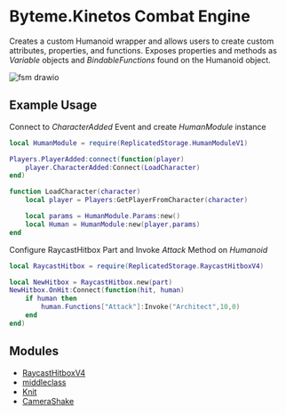 # Byteme.Kinetos Combat Engine
Creates a custom Humanoid wrapper and allows users to create custom attributes, properties, and functions.
Exposes properties and methods as _Variable_ objects and _BindableFunctions_ found on the Humanoid object.

![fsm drawio](https://user-images.githubusercontent.com/25409074/193987181-80cd3d28-ce7c-462e-8259-37953ebfedcb.png)

## Example Usage

Connect to _CharacterAdded_ Event and create _HumanModule_ instance
```lua
local HumanModule = require(ReplicatedStorage.HumanModuleV1)

Players.PlayerAdded:connect(function(player)
	player.CharacterAdded:Connect(LoadCharacter)
end)

function LoadCharacter(character)
	local player = Players:GetPlayerFromCharacter(character)

	local params = HumanModule.Params:new()
	local Human = HumanModule:new(player,params)
end
```

Configure RaycastHitbox Part and Invoke *Attack* Method on _Humanoid_
```lua
local RaycastHitbox = require(ReplicatedStorage.RaycastHitboxV4)

local NewHitbox = RaycastHitbox.new(part)
NewHitbox.OnHit:Connect(function(hit, human)
	if human then
		human.Functions["Attack"]:Invoke("Architect",10,0)
	end	
end)
```

## Modules
- [RaycastHitboxV4](https://github.com/Swordphin/raycastHitboxRbxl)
- [middleclass](https://github.com/kikito/middleclass)
- [Knit](https://github.com/Sleitnick/Knit)
- [CameraShake](https://github.com/Sleitnick/RbxCameraShaker)

